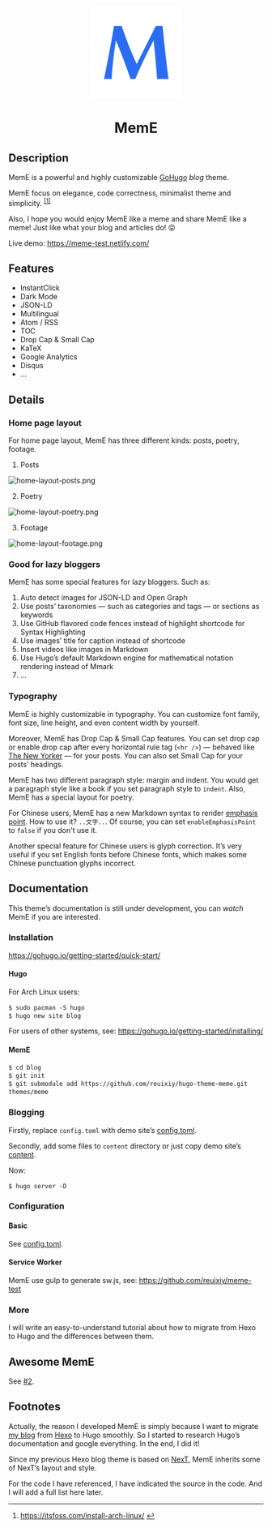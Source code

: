 <div align="center"><img src="https://raw.githubusercontent.com/reuixiy/hugo-theme-meme/master/static/icons/apple-touch-icon.png" /></div>

# <div align="center">MemE</div>

## Description

MemE is a powerful and highly customizable [GoHugo](https://github.com/gohugoio/hugo) *blog* theme.

MemE focus on elegance, code correctness, minimalist theme and simplicity. <sup id="fnref:1"><a href="#fn:1">[1]</a></sup>

Also, I hope you would enjoy MemE like a meme and share MemE like a meme! Just like what your blog and articles do! :stuck_out_tongue_closed_eyes:

Live demo: https://meme-test.netlify.com/

## Features

- InstantClick
- Dark Mode
- JSON-LD
- Multilingual
- Atom / RSS
- TOC
- Drop Cap & Small Cap
- KaTeX
- Google Analytics
- Disqus
- ...

## Details

### Home page layout

For home page layout, MemE has three different kinds: posts, poetry, footage.

1) Posts

![home-layout-posts.png](https://raw.githubusercontent.com/reuixiy/hugo-theme-meme/master/images/home-layout-posts.png)

2) Poetry

![home-layout-poetry.png](https://raw.githubusercontent.com/reuixiy/hugo-theme-meme/master/images/home-layout-poetry.png)

3) Footage

![home-layout-footage.png](https://raw.githubusercontent.com/reuixiy/hugo-theme-meme/master/images/home-layout-footage.png)

### Good for lazy bloggers

MemE has some special features for lazy bloggers. Such as:

1. Auto detect images for JSON-LD and Open Graph
2. Use posts’ taxonomies — such as categories and tags — or sections as keywords
3. Use GitHub flavored code fences instead of highlight shortcode for Syntax Highlighting
4. Use images’ title for caption instead of shortcode
5. Insert videos like images in Markdown
6. Use Hugo’s default Markdown engine for mathematical notation rendering instead of Mmark
7. ...

### Typography

MemE is highly customizable in typography. You can customize font family, font size, line height, and even content width by yourself.

Moreover, MemE has Drop Cap & Small Cap features. You can set drop cap or enable drop cap after every horizontal rule tag (`<hr />`) — behaved like [The New Yorker](https://www.newyorker.com/) — for your posts. You can also set Small Cap for your posts’ headings.

MemE has two different paragraph style: margin and indent. You would get a paragraph style like a book if you set paragraph style to `indent`. Also, MemE has a special layout for poetry.

For Chinese users, MemE has a new Markdown syntax to render [emphasis point](https://en.wikipedia.org/wiki/Emphasis_point). How to use it? `..文字..`. Of course, you can set `enableEmphasisPoint` to `false` if you don't use it.

Another special feature for Chinese users is glyph correction. It’s very useful if you set English fonts before Chinese fonts, which makes some Chinese punctuation glyphs incorrect.

## Documentation

This theme’s documentation is still under development, you can *watch* MemE if you are interested.

### Installation

https://gohugo.io/getting-started/quick-start/

#### Hugo

For Arch Linux users:

```
$ sudo pacman -S hugo
$ hugo new site blog
```

For users of other systems, see: https://gohugo.io/getting-started/installing/

#### MemE

```
$ cd blog
$ git init
$ git submodule add https://github.com/reuixiy/hugo-theme-meme.git themes/meme
```

### Blogging

Firstly, replace `config.toml` with demo site’s [config.toml](https://github.com/reuixiy/meme-test/blob/master/config.toml).

Secondly, add some files to `content` directory or just copy demo site’s [content](https://github.com/reuixiy/meme-test/tree/master/content).

Now:

```
$ hugo server -D
```

### Configuration

#### Basic

See [config.toml](https://github.com/reuixiy/meme-test/blob/master/config.toml).

#### Service Worker

MemE use gulp to generate sw.js, see: https://github.com/reuixiy/meme-test

### More

I will write an easy-to-understand tutorial about how to migrate from Hexo to Hugo and the differences between them.

## Awesome MemE

See [#2](https://github.com/reuixiy/hugo-theme-meme/issues/2).

## Footnotes

Actually, the reason I developed MemE is simply because I want to migrate [my blog](https://io-oi.me/) from [Hexo](https://hexo.io/) to Hugo smoothly. So I started to research Hugo’s documentation and google everything. In the end, I did it!

Since my previous Hexo blog theme is based on [NexT](https://github.com/theme-next/hexo-theme-next), MemE inherits some of NexT’s layout and style.

For the code I have referenced, I have indicated the source in the code. And I will add a full list here later.

---

<ol><li id="fn:1"><a href="https://itsfoss.com/install-arch-linux/">https://itsfoss.com/install-arch-linux/</a> <a href="#fnref:1">↩</a></li></ol>